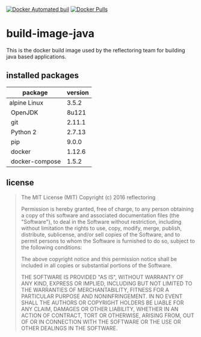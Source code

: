 [![Docker Automated buil](https://img.shields.io/docker/automated/reflectoring/build-image-java.svg?style=flat-square)](https://hub.docker.com/r/reflectoring/build-image-java/) [![Docker Pulls](https://img.shields.io/docker/pulls/reflectoring/build-image-java.svg?style=flat-square)](https://hub.docker.com/r/reflectoring/build-image-java/)

# build-image-java

This is the docker build image used by the reflectoring team for building java based applications.


## installed packages
| package        | version |
|----------------|---------|
| alpine Linux   | 3.5.2   |
| OpenJDK        | 8u121   |
| git            | 2.11.1  |
| Python 2       | 2.7.13  |
| pip            | 9.0.0   |
| docker         | 1.12.6  |
| docker-compose | 1.5.2   | 

## license

> The MIT License (MIT)
> Copyright (c) 2016 reflectoring
> 
> Permission is hereby granted, free of charge, to any person obtaining a copy of this software and associated documentation files (the "Software"), to deal in the Software without restriction, including without limitation the rights to use, copy, modify, merge, publish, distribute, sublicense, and/or sell copies of the Software, and to permit persons to whom the Software is furnished to do so, subject to the following conditions:
> 
> The above copyright notice and this permission notice shall be included in all copies or substantial portions of the Software.
> 
> THE SOFTWARE IS PROVIDED "AS IS", WITHOUT WARRANTY OF ANY KIND, EXPRESS OR IMPLIED, INCLUDING BUT NOT LIMITED TO THE WARRANTIES OF MERCHANTABILITY, FITNESS FOR A PARTICULAR PURPOSE AND NONINFRINGEMENT. IN NO EVENT SHALL THE AUTHORS OR COPYRIGHT HOLDERS BE LIABLE FOR ANY CLAIM, DAMAGES OR OTHER LIABILITY, WHETHER IN AN ACTION OF CONTRACT, TORT OR OTHERWISE, ARISING FROM, OUT OF OR IN CONNECTION WITH THE SOFTWARE OR THE USE OR OTHER DEALINGS IN THE SOFTWARE.
